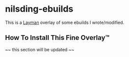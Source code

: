 # nilsding-ebuilds

This is a [Layman](http://www.gentoo.org/proj/en/overlays/userguide.xml) overlay of some ebuilds I wrote/modified.

## How To Install This Fine Overlay™

~~ this section will be updated ~~

